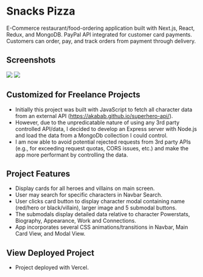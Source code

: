 # Snacks Pizza
 
E-Commerce restaurant/food-ordering application built with Next.js, React, Redux, and MongoDB. PayPal API integrated for customer card payments. Customers can order, pay, and track orders from payment through delivery.

## Screenshots
<img src="public/Screenshot (242).png">  
<img src="public/Screenshot (245).png">
 
## Customized for Freelance Projects
- Initially this project was built with JavaScript to fetch all character data from an external API (https://akabab.github.io/superhero-api/).
- However, due to the unpredicatable nature of using any 3rd party controlled API/data, I decided to develop an Express server with Node.js and load the data from a MongoDb collection I could control.
- I am now able to avoid potential rejected requests from 3rd party APIs (e.g., for exceeding request quotas, CORS issues, etc.) and make the app more performant by controlling the data. 

## Project Features
- Display cards for all heroes and villains on main screen.
- User may search for specific characters in Navbar Search. 
- User clicks card button to display character modal containing name (red/hero or black/villain), larger image and 5 submodal buttons.
- The submodals display detailed data relative to character Powerstats, Biography, Appearance, Work and Connections.
- App incorporates several CSS animations/transitions in Navbar, Main Card View, and Modal View.

## View Deployed Project

- Project deployed with Vercel.


